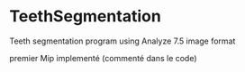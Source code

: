 # TeethSegmentation
Teeth segmentation program using Analyze 7.5 image format

premier Mip implementé (commenté dans le code)
